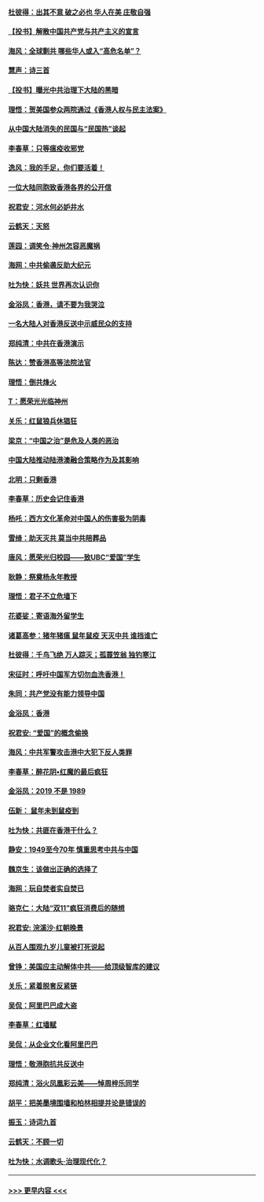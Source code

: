 #### [杜彼得：出其不意 破之必也 华人在美 庄敬自强](../pages/nsc993/n11679554.md?t=11261511) 
#### [【投书】解散中国共产党与共产主义的宣言](../pages/nsc993/n11679177.md?t=11261511) 
#### [海风：全球剿共 哪些华人或入“高危名单”？](../pages/nsc993/n11678617.md?t=11261511) 
#### [慧声：诗三首](../pages/nsc993/n11678848.md?t=11261511) 
#### [【投书】曝光中共治理下大陆的黑暗](../pages/nsc993/n11678674.md?t=11261511) 
#### [理悟：贺美国参众两院通过《香港人权与民主法案》](../pages/nsc993/n11678104.md?t=11261511) 
#### [从中国大陆消失的民国与“民国热”谈起](../pages/nsc993/n11678075.md?t=11261511) 
#### [李春草：只等瘟疫收邪党](../pages/nsc993/n11677308.md?t=11261511) 
#### [逸风：我的手足，你们要活着！](../pages/nsc993/n11676352.md?t=11261511) 
#### [一位大陆同胞致香港各界的公开信](../pages/nsc993/n11675761.md?t=11261511) 
#### [祝君安：河水何必妒井水](../pages/nsc993/n11675746.md?t=11261511) 
#### [云鹤天：天怒](../pages/nsc993/n11675718.md?t=11261511) 
#### [莲园：调笑令‧神州怎容恶魔祸](../pages/nsc993/n11675648.md?t=11261511) 
#### [海网：中共偷袭反助大纪元](../pages/nsc993/n11673515.md?t=11261511) 
#### [吐为快：妖共 世界再次认识你](../pages/nsc993/n11673506.md?t=11261511) 
#### [金浴凤：香港，请不要为我哭泣](../pages/nsc993/n11673248.md?t=11261511) 
#### [一名大陆人对香港反送中示威民众的支持](../pages/nsc993/n11672615.md?t=11261511) 
#### [郑纯清：中共在香港演示](../pages/nsc993/n11670539.md?t=11261511) 
#### [陈达：赞香港高等法院法官](../pages/nsc993/n11669542.md?t=11261511) 
#### [理悟：倒共烽火](../pages/nsc993/n11668844.md?t=11261511) 
#### [T：愿荣光光临神州](../pages/nsc993/n11668421.md?t=11261511) 
#### [关乐：红鼠狼兵休猖狂](../pages/nsc993/n11668378.md?t=11261511) 
#### [梁京：“中国之治”是危及人类的恶治](../pages/nsc993/n11668328.md?t=11261511) 
#### [中国大陆推动陆港澳融合策略作为及其影响](../pages/nsc993/n11668157.md?t=11261511) 
#### [北明：只剩香港](../pages/nsc993/n11668002.md?t=11261511) 
#### [李春草：历史会记住香港](../pages/nsc993/n11667927.md?t=11261511) 
#### [杨吒：西方文化革命对中国人的伤害极为阴毒](../pages/nsc993/n11664521.md?t=11261511) 
#### [雪绮：助天灭共 莫当中共陪葬品](../pages/nsc993/n11662650.md?t=11261511) 
#### [唐风：愿荣光归校园——致UBC“爱国”学生](../pages/nsc993/n11662194.md?t=11261511) 
#### [耿静：祭奠杨永年教授](../pages/nsc993/n11662514.md?t=11261511) 
#### [理悟：君子不立危墙下](../pages/nsc993/n11662172.md?t=11261511) 
#### [花婆娑：寄语海外留学生](../pages/nsc993/n11662121.md?t=11261511) 
#### [诸葛高参：猪年猪瘟 鼠年鼠疫 天灭中共 谁挡谁亡](../pages/nsc993/n11661980.md?t=11261511) 
#### [杜彼得：千鸟飞绝 万人踪灭；孤蓑笠翁 独钓寒江](../pages/nsc993/n11661170.md?t=11261511) 
#### [宋征时：呼吁中国军方切勿血洗香港！](../pages/nsc993/n11415318.md?t=11261511) 
#### [朱同：共产党没有能力领导中国](../pages/nsc993/n11660421.md?t=11261511) 
#### [金浴凤：香港](../pages/nsc993/n11660419.md?t=11261511) 
#### [祝君安: “爱国”的概念偷换](../pages/nsc993/n11659706.md?t=11261511) 
#### [海风：中共军警攻击港中大犯下反人类罪](../pages/nsc993/n11659632.md?t=11261511) 
#### [李春草：醉花阴•红魔的最后疯狂](../pages/nsc993/n11659287.md?t=11261511) 
#### [金浴凤：2019 不是 1989](../pages/nsc993/n11657663.md?t=11261511) 
#### [伍新： 鼠年未到鼠疫到](../pages/nsc993/n11655098.md?t=11261511) 
#### [吐为快：共匪在香港干什么？](../pages/nsc993/n11654891.md?t=11261511) 
#### [静安：1949至今70年 慎重思考中共与中国](../pages/nsc993/n11651244.md?t=11261511) 
#### [魏京生：该做出正确的选择了](../pages/nsc993/n11653084.md?t=11261511) 
#### [海网：玩自焚者实自焚已](../pages/nsc993/n11652423.md?t=11261511) 
#### [骆克仁：大陆“双11”疯狂消费后的随想](../pages/nsc993/n11652305.md?t=11261511) 
#### [祝君安: 浣溪沙·红朝晚景](../pages/nsc993/n11652258.md?t=11261511) 
#### [从百人围观九岁儿童被打死说起](../pages/nsc993/n11651030.md?t=11261511) 
#### [曾铮：美国应主动解体中共——给顶级智库的建议](../pages/nsc993/n11649888.md?t=11261511) 
#### [关乐：紧着脱套反紧链](../pages/nsc993/n11649069.md?t=11261511) 
#### [吴侃：阿里巴巴成大盗](../pages/nsc993/n11645523.md?t=11261511) 
#### [李春草：红墙赋](../pages/nsc993/n11646389.md?t=11261511) 
#### [吴侃：从企业文化看阿里巴巴](../pages/nsc993/n11645476.md?t=11261511) 
#### [理悟：敬港胞抗共反送中](../pages/nsc993/n11645466.md?t=11261511) 
#### [郑纯清：浴火凤凰彩云美——悼周梓乐同学](../pages/nsc993/n11645155.md?t=11261511) 
#### [胡平：把美墨境围墙和柏林相提并论是错误的](../pages/nsc993/n11645134.md?t=11261511) 
#### [振玉：诗词九首](../pages/nsc993/n11644081.md?t=11261511) 
#### [云鹤天：不顾一切](../pages/nsc993/n11643508.md?t=11261511) 
#### [吐为快：水调歌头·治理现代化？](../pages/nsc993/n11643485.md?t=11261511) 

----
#### [ >>> 更早内容 <<< ](../indexes/nsc993-earlier.md)
